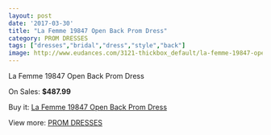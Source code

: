 ```yaml
---
layout: post
date: '2017-03-30'
title: "La Femme 19847 Open Back Prom Dress"
category: PROM DRESSES
tags: ["dresses","bridal","dress","style","back"]
image: http://www.eudances.com/3121-thickbox_default/la-femme-19847-open-back-prom-dress.jpg
---
```

La Femme 19847 Open Back Prom Dress

On Sales: **$487.99**
<a href="https://www.eudances.com/en/prom-dresses/1076-la-femme-19847-open-back-prom-dress.html"><amp-img layout="responsive" width="600" height="600" src="//www.eudances.com/3121-thickbox_default/la-femme-19847-open-back-prom-dress.jpg" alt="La Femme 19847 Open Back Prom Dress 0" /></a>
<a href="https://www.eudances.com/en/prom-dresses/1076-la-femme-19847-open-back-prom-dress.html"><amp-img layout="responsive" width="600" height="600" src="//www.eudances.com/3122-thickbox_default/la-femme-19847-open-back-prom-dress.jpg" alt="La Femme 19847 Open Back Prom Dress 1" /></a>

Buy it: [La Femme 19847 Open Back Prom Dress](https://www.eudances.com/en/prom-dresses/1076-la-femme-19847-open-back-prom-dress.html "La Femme 19847 Open Back Prom Dress")

View more: [PROM DRESSES](https://www.eudances.com/en/13-prom-dresses "PROM DRESSES")